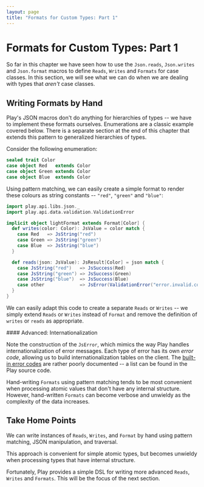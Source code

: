 ```yaml
---
layout: page
title: "Formats for Custom Types: Part 1"
---
```


# Formats for Custom Types: Part 1

So far in this chapter we have seen how to use the `Json.reads`, `Json.writes` and `Json.format` macros to define `Reads`, `Writes` and `Formats` for case classes. In this section, we will see what we can do when we are dealing with types that *aren't* case classes.

## Writing Formats by Hand

Play's JSON macros don't do anything for hierarchies of types -- we have to implement these formats ourselves. Enumerations are a classic example covered below. There is a separate section at the end of this chapter that extends this pattern to generalized hierarchies of types.

Consider the following enumeration:

~~~ scala
sealed trait Color
case object Red   extends Color
case object Green extends Color
case object Blue  extends Color
~~~

Using pattern matching, we can easily create a simple format to render these colours as string constants -- `"red"`, `"green"` and `"blue"`:

~~~ scala
import play.api.libs.json._
import play.api.data.validation.ValidationError

implicit object lightFormat extends Format[Color] {
  def writes(color: Color): JsValue = color match {
    case Red   => JsString("red")
    case Green => JsString("green")
    case Blue  => JsString("blue")
  }

  def reads(json: JsValue): JsResult[Color] = json match {
    case JsString("red")   => JsSuccess(Red)
    case JsString("green") => JsSuccess(Green)
    case JsString("blue")  => JsSuccess(Blue)
    case other             => JsError(ValidationError("error.invalid.color", other))
  }
}
~~~

We can easily adapt this code to create a separate `Reads` or `Writes` -- we simply extend `Reads` or `Writes` instead of `Format` and remove the definition of `writes` or `reads` as appropriate.

<div class="callout callout-warning">
#### Advanced: Internationalization

Note the construction of the `JsError`, which mimics the way Play handles internationalization of error messages. Each type of error has its own *error code*, allowing us to build internationalization tables on the client. The [built-in error codes] are rather poorly documented -- a list can be found in the Play source code.

[built-in error codes]: https://github.com/playframework/playframework/blob/2.3.x/framework/src/play/src/main/resources/messages.default#L21-L51
</div>

Hand-writing `Formats` using pattern matching tends to be most convenient when processing atomic values that don't have any internal structure. However, hand-written `Formats` can become verbose and unwieldy as the complexity of the data increases.

## Take Home Points

We can write instances of `Reads`, `Writes`, and `Format` by hand using pattern matching, JSON manipulation, and traversal.

This approach is convenient for simple atomic types, but becomes unwieldy when processing types that have internal structure.

Fortunately, Play provides a simple DSL for writing more advanced `Reads`, `Writes` and `Formats`. This will be the focus of the next section.
